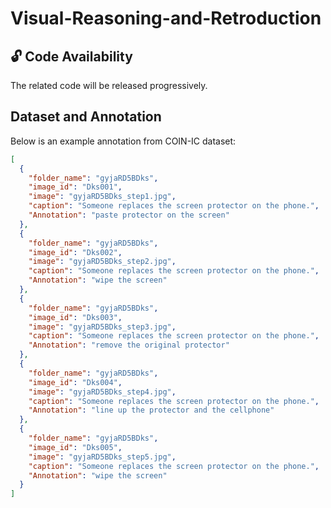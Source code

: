 # Visual-Reasoning-and-Retroduction

## 🔓 Code Availability

The related code will be released progressively.

## Dataset and Annotation
Below is an example annotation from COIN-IC dataset:

```json
[
  {
    "folder_name": "gyjaRD5BDks",
    "image_id": "Dks001",
    "image": "gyjaRD5BDks_step1.jpg",
    "caption": "Someone replaces the screen protector on the phone.",
    "Annotation": "paste protector on the screen"
  },
  {
    "folder_name": "gyjaRD5BDks",
    "image_id": "Dks002",
    "image": "gyjaRD5BDks_step2.jpg",
    "caption": "Someone replaces the screen protector on the phone.",
    "Annotation": "wipe the screen"
  },
  {
    "folder_name": "gyjaRD5BDks",
    "image_id": "Dks003",
    "image": "gyjaRD5BDks_step3.jpg",
    "caption": "Someone replaces the screen protector on the phone.",
    "Annotation": "remove the original protector"
  },
  {
    "folder_name": "gyjaRD5BDks",
    "image_id": "Dks004",
    "image": "gyjaRD5BDks_step4.jpg",
    "caption": "Someone replaces the screen protector on the phone.",
    "Annotation": "line up the protector and the cellphone"
  },
  {
    "folder_name": "gyjaRD5BDks",
    "image_id": "Dks005",
    "image": "gyjaRD5BDks_step5.jpg",
    "caption": "Someone replaces the screen protector on the phone.",
    "Annotation": "wipe the screen"
  }
]

